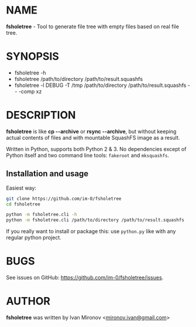 # NAME

**fsholetree** - Tool to generate file tree with empty files based on
real file tree.

# SYNOPSIS

* fsholetree -h
* fsholetree /path/to/directory /path/to/result.squashfs
* fsholetree -l DEBUG -T /tmp /path/to/directory
  /path/to/result.squashfs -- -comp xz

# DESCRIPTION

**fsholetree** is like **cp --archive** or **rsync --archive**, but
without keeping actual contents of files and with mountable SquashFS
image as a result.

Written in Python, supports both Python 2 & 3. No dependencies except of
Python itself and two command line tools: `fakeroot` and `mksquashfs`.

## Installation and usage

Easiest way:

```bash
git clone https://github.com/im-0/fsholetree
cd fsholetree

python -m fsholetree.cli -h
python -m fsholetree.cli /path/to/directory /path/to/result.squashfs
```

If you really want to install or package this: use `python.py` like with
any regular python project.

# BUGS

See issues on GitHub: <https://github.com/im-0/fsholetree/issues>.

# AUTHOR

**fsholetree** was written by Ivan Mironov \<mironov.ivan@gmail.com>
